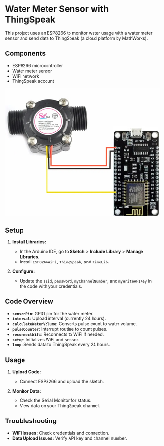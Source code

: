# Water Meter Sensor with ThingSpeak

This project uses an ESP8266 to monitor water usage with a water meter sensor and send data to ThingSpeak (a cloud platform by MathWorks).

## Components

- ESP8266 microcontroller
- Water meter sensor
- WiFi network
- ThingSpeak account

![alt text](https://github.com/Aadarsh-Mourya/StackUpBros/blob/7303c59e9d2b1a07949c8ab715c6a71ff71c2881/Data%20Collection/WhatsApp%20Image%202024-07-27%20at%2018.03.25_5331fda8.jpg)

## Setup

1. **Install Libraries:**
   - In the Arduino IDE, go to **Sketch** > **Include Library** > **Manage Libraries**.
   - Install `ESP8266WiFi`, `ThingSpeak`, and `TimeLib`.

2. **Configure:**
   - Update the `ssid`, `password`, `myChannelNumber`, and `myWriteAPIKey` in the code with your credentials.

## Code Overview

- **`sensorPin`**: GPIO pin for the water meter.
- **`interval`**: Upload interval (currently 24 hours).
- **`calculateWaterVolume`**: Converts pulse count to water volume.
- **`pulseCounter`**: Interrupt routine to count pulses.
- **`reconnectWifi`**: Reconnects to WiFi if needed.
- **`setup`**: Initializes WiFi and sensor.
- **`loop`**: Sends data to ThingSpeak every 24 hours.

## Usage

1. **Upload Code:**
   - Connect ESP8266 and upload the sketch.

2. **Monitor Data:**
   - Check the Serial Monitor for status.
   - View data on your ThingSpeak channel.

## Troubleshooting

- **WiFi Issues:** Check credentials and connection.
- **Data Upload Issues:** Verify API key and channel number.
